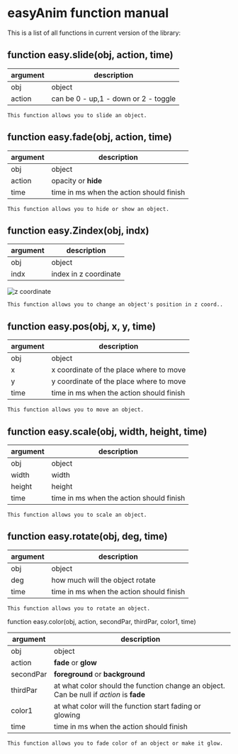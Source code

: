 # easyAnim function manual

This is a list of all functions in current version of the library:

function easy.slide(obj, action, time)
-

| argument | description |
| ------ | ------ |
| obj | object |
| action | can be 0 - up,1 - down or 2 - toggle |

```
This function allows you to slide an object.
```

function easy.fade(obj, action, time)
-

| argument | description |
| ------ | ------ |
| obj | object |
| action | opacity or **hide** |
| time | time in ms when the action should finish |

```
This function allows you to hide or show an object.
```

function easy.Zindex(obj, indx)
-

| argument | description |
| ------ | ------ |
| obj | object |
| indx | index in z coordinate |

![z coordinate](http://i.imgur.com/Zai7O0j.png)

```
This function allows you to change an object's position in z coord..
```

function easy.pos(obj, x, y, time)
-

| argument | description |
| ------ | ------ |
| obj | object |
| x | x coordinate of the place where to move |
| y | y coordinate of the place where to move |
| time | time in ms when the action should finish |

```
This function allows you to move an object.
```

function easy.scale(obj, width, height, time)
-

| argument | description |
| ------ | ------ |
| obj | object |
| width | width |
| height | height |
| time | time in ms when the action should finish |

```
This function allows you to scale an object.
```

function easy.rotate(obj, deg, time)
-

| argument | description |
| ------ | ------ |
| obj | object |
| deg | how much will the object rotate |
| time | time in ms when the action should finish |

```
This function allows you to rotate an object.
```

function easy.color(obj, action, secondPar, thirdPar, color1, time)

| argument | description |
| ------ | ------ |
| obj | object |
| action | **fade** or **glow** |
| secondPar | **foreground** or **background** |
| thirdPar | at what color should the function change an object. Can be null if *action* is **fade** |
| color1 | at what color will the function start fading or glowing |
| time | time in ms when the action should finish |

```
This function allows you to fade color of an object or make it glow.
```
